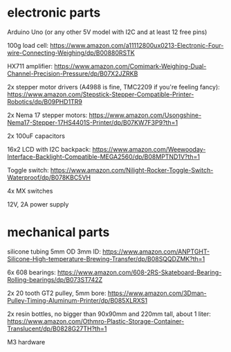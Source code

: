 # electronic parts

Arduino Uno (or any other 5V model with I2C and at least 12 free pins)

100g load cell:
https://www.amazon.com/a11112800ux0213-Electronic-Four-wire-Connecting-Weighing/dp/B00880RSTK

HX711 amplifier:
https://www.amazon.com/Comimark-Weighing-Dual-Channel-Precision-Pressure/dp/B07X2JZRKB

2x stepper motor drivers (A4988 is fine, TMC2209 if you're feeling fancy):
https://www.amazon.com/Stepstick-Stepper-Compatible-Printer-Robotics/dp/B09PHD1TR9

2x Nema 17 stepper motors:
https://www.amazon.com/Usongshine-Nema17-Stepper-17HS4401S-Printer/dp/B07KW7F3P9?th=1

2x 100uF capacitors

16x2 LCD with I2C backpack:
https://www.amazon.com/Weewooday-Interface-Backlight-Compatible-MEGA2560/dp/B08MPTND1V?th=1

Toggle switch:
https://www.amazon.com/Nilight-Rocker-Toggle-Switch-Waterproof/dp/B078KBC5VH

4x MX switches

12V, 2A power supply

# mechanical parts
silicone tubing 5mm OD 3mm ID:
https://www.amazon.com/ANPTGHT-Silicone-High-temperature-Brewing-Transfer/dp/B08SQQDZMK?th=1

6x 608 bearings:
https://www.amazon.com/608-2RS-Skateboard-Bearing-Rolling-bearings/dp/B073ST742Z

2x 20 tooth GT2 pulley, 5mm bore:
https://www.amazon.com/3Dman-Pulley-Timing-Aluminum-Printer/dp/B085XLRXS1

2x resin bottles, no bigger than 90x90mm and 220mm tall, about 1 liter:
https://www.amazon.com/Othmro-Plastic-Storage-Container-Translucent/dp/B0828G27TH?th=1

M3 hardware
